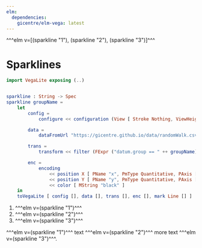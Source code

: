 ```yaml
---
elm:
  dependencies:
    gicentre/elm-vega: latest
---
```


^^^elm v=[(sparkline "1"), (sparkline "2"), (sparkline "3")]^^^

# Sparklines

```elm {l=hidden}
import VegaLite exposing (..)


sparkline : String -> Spec
sparkline groupName =
    let
        config =
            configure << configuration (View [ Stroke Nothing, ViewHeight 15, ViewWidth 80 ])

        data =
            dataFromUrl "https://gicentre.github.io/data/randomWalk.csv"

        trans =
            transform << filter (FExpr ("datum.group == " ++ groupName))

        enc =
            encoding
                << position X [ PName "x", PmType Quantitative, PAxis [] ]
                << position Y [ PName "y", PmType Quantitative, PAxis [], PScale [ SZero False ] ]
                << color [ MString "black" ]
    in
    toVegaLite [ config [], data [], trans [], enc [], mark Line [] ]
```

1.  ^^^elm v=(sparkline "1")^^^
2.  ^^^elm v=(sparkline "2")^^^
3.  ^^^elm v=(sparkline "3")^^^

^^^elm v=(sparkline "1")^^^ text ^^^elm v=(sparkline "2")^^^ more text ^^^elm v=(sparkline "3")^^^.
